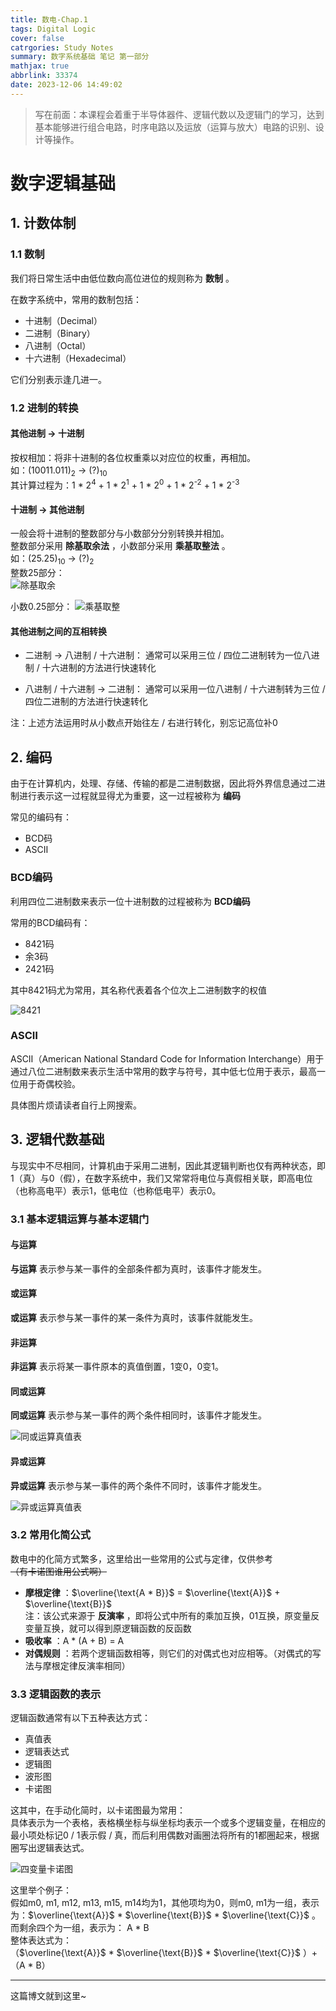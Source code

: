 ```yaml
---
title: 数电-Chap.1
tags: Digital Logic
cover: false
catrgories: Study Notes
summary: 数字系统基础 笔记 第一部分
mathjax: true
abbrlink: 33374
date: 2023-12-06 14:49:02
---
```


>写在前面：本课程会着重于半导体器件、逻辑代数以及逻辑门的学习，达到基本能够进行组合电路，时序电路以及运放（运算与放大）电路的识别、设计等操作。

# 数字逻辑基础

## 1. 计数体制

### 1.1 数制

我们将日常生活中由低位数向高位进位的规则称为 **数制** 。

在数字系统中，常用的数制包括：
- 十进制（Decimal）
- 二进制（Binary）
- 八进制（Octal）
- 十六进制（Hexadecimal）

它们分别表示逢几进一。

### 1.2 进制的转换

#### 其他进制 -> 十进制

按权相加：将非十进制的各位权重乘以对应位的权重，再相加。  
如：(10011.011)<sub>2</sub> -> (?)<sub>10</sub>  
其计算过程为：1 * 2<sup>4</sup> + 1 * 2<sup>1</sup> + 1 * 2<sup>0</sup> + 1 * 2<sup>-2</sup> + 1 * 2<sup>-3</sup>

#### 十进制 -> 其他进制

一般会将十进制的整数部分与小数部分分别转换并相加。  
整数部分采用 **除基取余法** ，小数部分采用 **乘基取整法** 。  
如：(25.25)<sub>10</sub> -> (?)<sub>2</sub>  
整数25部分：  
![除基取余](https://mug-chensblog-1310677143.cos.ap-beijing.myqcloud.com/%E6%95%B0%E7%94%B5/%E6%95%B0%E7%94%B5%E7%AC%AC%E4%B8%80%E7%AB%A0/%E9%99%A4%E5%9F%BA%E5%8F%96%E4%BD%99.png)

小数0.25部分：
![乘基取整](https://mug-chensblog-1310677143.cos.ap-beijing.myqcloud.com/%E6%95%B0%E7%94%B5/%E6%95%B0%E7%94%B5%E7%AC%AC%E4%B8%80%E7%AB%A0/%E4%B9%98%E5%9F%BA%E5%8F%96%E6%95%B4.png)

#### 其他进制之间的互相转换

- 二进制 -> 八进制 / 十六进制：
  通常可以采用三位 / 四位二进制转为一位八进制 / 十六进制的方法进行快速转化

- 八进制 / 十六进制 -> 二进制：
  通常可以采用一位八进制 / 十六进制转为三位 / 四位二进制的方法进行快速转化

注：上述方法运用时从小数点开始往左 / 右进行转化，别忘记高位补0

## 2. 编码

由于在计算机内，处理、存储、传输的都是二进制数据，因此将外界信息通过二进制进行表示这一过程就显得尤为重要，这一过程被称为 **编码**

常见的编码有：
- BCD码
- ASCⅡ

### BCD编码

利用四位二进制数来表示一位十进制数的过程被称为 **BCD编码**

常用的BCD编码有：
- 8421码
- 余3码
- 2421码

其中8421码尤为常用，其名称代表着各个位次上二进制数字的权值

![8421](https://mug-chensblog-1310677143.cos.ap-beijing.myqcloud.com/%E6%95%B0%E7%94%B5/%E6%95%B0%E7%94%B5%E7%AC%AC%E4%B8%80%E7%AB%A0/BCD%E7%A0%81.png)

### ASCⅡ

ASCⅡ（American National Standard Code for Information Interchange）用于通过八位二进制数来表示生活中常用的数字与符号，其中低七位用于表示，最高一位用于奇偶校验。

具体图片烦请读者自行上网搜索。

## 3. 逻辑代数基础

与现实中不尽相同，计算机由于采用二进制，因此其逻辑判断也仅有两种状态，即1（真）与0（假），在数字系统中，我们又常常将电位与真假相关联，即高电位（也称高电平）表示1，低电位（也称低电平）表示0。

### 3.1 基本逻辑运算与基本逻辑门

#### 与运算

**与运算** 表示参与某一事件的全部条件都为真时，该事件才能发生。

#### 或运算

**或运算** 表示参与某一事件的某一条件为真时，该事件就能发生。

#### 非运算

**非运算** 表示将某一事件原本的真值倒置，1变0，0变1。

#### 同或运算

**同或运算** 表示参与某一事件的两个条件相同时，该事件才能发生。

![同或运算真值表](https://mug-chensblog-1310677143.cos.ap-beijing.myqcloud.com/%E6%95%B0%E7%94%B5/%E6%95%B0%E7%94%B5%E7%AC%AC%E4%B8%80%E7%AB%A0/%E5%90%8C%E6%88%96%E8%BF%90%E7%AE%97.png)

#### 异或运算

**异或运算** 表示参与某一事件的两个条件不同时，该事件才能发生。

![异或运算真值表](https://mug-chensblog-1310677143.cos.ap-beijing.myqcloud.com/%E6%95%B0%E7%94%B5/%E6%95%B0%E7%94%B5%E7%AC%AC%E4%B8%80%E7%AB%A0/%E5%BC%82%E6%88%96%E8%BF%90%E7%AE%97.png)

### 3.2 常用化简公式

数电中的化简方式繁多，这里给出一些常用的公式与定律，仅供参考  
~~（有卡诺图谁用公式啊）~~

- **摩根定律** ：$\overline{\text{A * B}}$ = $\overline{\text{A}}$ + $\overline{\text{B}}$  
  注：该公式来源于 **反演率** ，即将公式中所有的乘加互换，01互换，原变量反变量互换，就可以得到原逻辑函数的反函数
- **吸收率** ：A * (A + B) = A
- **对偶规则** ：若两个逻辑函数相等，则它们的对偶式也对应相等。（对偶式的写法与摩根定律反演率相同）

### 3.3 逻辑函数的表示

逻辑函数通常有以下五种表达方式：
- 真值表
- 逻辑表达式
- 逻辑图
- 波形图
- 卡诺图

这其中，在手动化简时，以卡诺图最为常用：  
具体表示为一个表格，表格横坐标与纵坐标均表示一个或多个逻辑变量，在相应的最小项处标记0 / 1表示假 / 真，而后利用偶数对画圈法将所有的1都圈起来，根据圈写出逻辑表达式。

![四变量卡诺图](https://mug-chensblog-1310677143.cos.ap-beijing.myqcloud.com/%E6%95%B0%E7%94%B5/%E6%95%B0%E7%94%B5%E7%AC%AC%E4%B8%80%E7%AB%A0/%E5%9B%9B%E5%8F%98%E9%87%8F%E5%8D%A1%E8%AF%BA%E5%9B%BE.png)

这里举个例子：  
假如m0, m1, m12, m13, m15, m14均为1，其他项均为0，则m0, m1为一组，表示为：$\overline{\text{A}}$ * $\overline{\text{B}}$ * $\overline{\text{C}}$ 。而剩余四个为一组，表示为： A * B   
整体表达式为：  
（$\overline{\text{A}}$ * $\overline{\text{B}}$ * $\overline{\text{C}}$ ）+ （A * B）

----

这篇博文就到这里~
